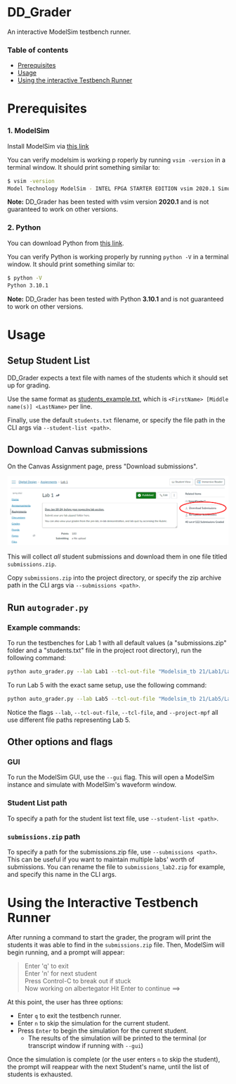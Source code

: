 # DD_Grader

An interactive ModelSim testbench runner.

### Table of contents

* [Prerequisites](https://github.com/benjamin051000/DD_Grader#prerequisites)
* [Usage](https://github.com/benjamin051000/DD_Grader#usage)
* [Using the interactive Testbench Runner](https://github.com/benjamin051000/DD_Grader#using-the-interactive-testbench-runner)

# Prerequisites

### 1. ModelSim

Install ModelSim via [this link](https://fpgasoftware.intel.com/20.1/?edition=lite&product=modelsim_ae&platform=windows)

You can verify modelsim is working p roperly by running `vsim -version` in a terminal window. It should print something similar to: 
```bash
$ vsim -version
Model Technology ModelSim - INTEL FPGA STARTER EDITION vsim 2020.1 Simulator 2020.02 Feb 28 2020
```

**Note:** DD_Grader has been tested with vsim version **2020.1** and is not guaranteed to work on other versions.

### 2. Python

You can download Python from [this link](https://www.python.org/downloads/).

You can verify Python is working properly by running `python -V` in a terminal window. It should print something similar to:
```bash
$ python -V
Python 3.10.1
```

**Note:** DD_Grader has been tested with Python **3.10.1** and is not guaranteed to work on other versions.

# Usage

## Setup Student List

DD_Grader expects a text file with names of the students which it should set up for grading.

Use the same format as [students_example.txt](www.google.com), which is `<FirstName> [Middle name(s)] <LastName>` per line.

Finally, use the default `students.txt` filename, or specify the file path in the CLI args via `--student-list <path>`.

## Download Canvas submissions

On the Canvas Assignment page, press "Download submissions". 

![Image showing where to find the "Download Submissions" button on the Canvas Assignment page.](images/download-submissions.png)

This will collect *all* student submissions and download them in one file titled `submissions.zip`.


Copy `submissions.zip` into the project directory, or specify the zip archive path in the CLI args via `--submissions <path>`.

## Run `autograder.py`

### Example commands:

To run the testbenches for Lab 1 with all default values (a "submissions.zip" folder and a "students.txt" file in the project root directory), run the following command:

```bash
python auto_grader.py --lab Lab1 --tcl-out-file "Modelsim_tb 21/Lab1/Lab1_out.tcl" --tcl-file lab_tcl/lab1.tcl --project-mpf "Modelsim_tb 21/Lab1/Lab1.mpf"
```

To run Lab 5 with the exact same setup, use the following command:

```bash
python auto_grader.py --lab Lab5 --tcl-out-file "Modelsim_tb 21/Lab5/Lab5_out.tcl" --tcl-file lab_tcl/lab5.tcl --project-mpf "Modelsim_tb 21/Lab5/Lab5.mpf"
```

Notice the flags `--lab`, `--tcl-out-file`, `--tcl-file`, and `--project-mpf` all use different file paths representing Lab 5.

## Other options and flags
### GUI

To run the ModelSim GUI, use the `--gui` flag. This will open a ModelSim instance and simulate with ModelSim's waveform window.

### Student List path

To specify a path for the student list text file, use `--student-list <path>`.

### `submissions.zip` path

To specify a path for the submissions.zip file, use `--submissions <path>`.
This can be useful if you want to maintain multiple labs' worth of submissions. You can rename the file to `submissions_lab2.zip` for example, and specify this name in the CLI args.

# Using the Interactive Testbench Runner

After running a command to start the grader, the program will print the students it was able to find in the `submissions.zip` file.
Then, ModelSim will begin running, and a prompt will appear:

> Enter 'q' to exit\
> Enter 'n' for next student\
> Press Control-C to break out if stuck\
> Now working on albertegator Hit Enter to continue ==>

At this point, the user has three options:

* Enter `q` to exit the testbench runner.
* Enter `n` to skip the simulation for the current student.
* Press `Enter` to begin the simulation for the current student.
    * The results of the simulation will be printed to the terminal (or transcript window if running with `--gui`)
    
Once the simulation is complete (or the user enters `n` to skip the student), the prompt will reappear with the next Student's name, until the list of students is exhausted.
